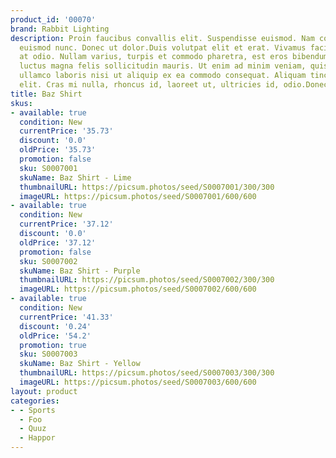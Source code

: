 ```yaml
---
product_id: '00070'
brand: Rabbit Lighting
description: Proin faucibus convallis elit. Suspendisse euismod. Nam consectetuer
  euismod nunc. Donec ut dolor.Duis volutpat elit et erat. Vivamus facilisis diam
  at odio. Nullam varius, turpis et commodo pharetra, est eros bibendum elit, nec
  luctus magna felis sollicitudin mauris. Ut enim ad minim veniam, quis nostrud exercitation
  ullamco laboris nisi ut aliquip ex ea commodo consequat. Aliquam tincidunt feugiat
  elit. Cras mi nulla, rhoncus id, laoreet ut, ultricies id, odio.Donec imperdiet.
title: Baz Shirt
skus:
- available: true
  condition: New
  currentPrice: '35.73'
  discount: '0.0'
  oldPrice: '35.73'
  promotion: false
  sku: S0007001
  skuName: Baz Shirt - Lime
  thumbnailURL: https://picsum.photos/seed/S0007001/300/300
  imageURL: https://picsum.photos/seed/S0007001/600/600
- available: true
  condition: New
  currentPrice: '37.12'
  discount: '0.0'
  oldPrice: '37.12'
  promotion: false
  sku: S0007002
  skuName: Baz Shirt - Purple
  thumbnailURL: https://picsum.photos/seed/S0007002/300/300
  imageURL: https://picsum.photos/seed/S0007002/600/600
- available: true
  condition: New
  currentPrice: '41.33'
  discount: '0.24'
  oldPrice: '54.2'
  promotion: true
  sku: S0007003
  skuName: Baz Shirt - Yellow
  thumbnailURL: https://picsum.photos/seed/S0007003/300/300
  imageURL: https://picsum.photos/seed/S0007003/600/600
layout: product
categories:
- - Sports
  - Foo
  - Quuz
  - Happor
---
```

